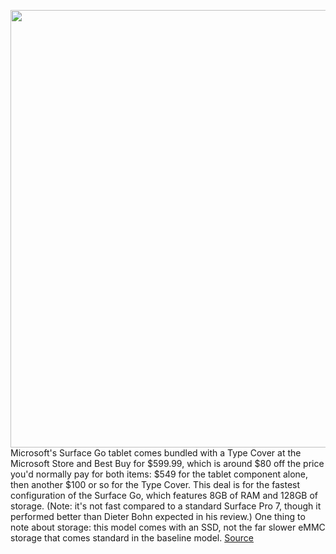 <img src='https://cdn.vox-cdn.com/thumbor/NIvkJ3PrYtirk_h0tt29ruHk4Vg=/0x0:2040x1360/1200x800/filters:focal(749x673:1075x999)/cdn.vox-cdn.com/uploads/chorus_image/image/66240247/vpavic_180803_2796_0088.0.jpg' width='700px' /><br/>
Microsoft's Surface Go tablet comes bundled with a Type Cover at the Microsoft Store and Best Buy for $599.99, which is around $80 off the price you'd normally pay for both items: $549 for the tablet component alone, then another $100 or so for the Type Cover. This deal is for the fastest configuration of the Surface Go, which features 8GB of RAM and 128GB of storage. (Note: it's not fast compared to a standard Surface Pro 7, though it performed better than Dieter Bohn expected in his review.) One thing to note about storage: this model comes with an SSD, not the far slower eMMC storage that comes standard in the baseline model.
<a href='https://www.theverge.com/good-deals/2020/2/3/21120095/microsoft-surface-go-type-cover-deal-sale-ipad-mini'> Source <a/>